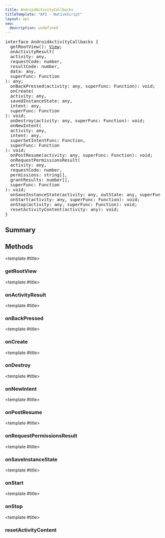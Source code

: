 ```yaml
---
title: AndroidActivityCallbacks
titleTemplate: "API - NativeScript"
layout: api
seo:
  description: undefined
---
```


<!-- This page is auto generated, do not edit manually. -->
<!-- Run "yarn generate:api-docs" to regenerate -->

<script setup lang="ts">
  import { provide } from "vue";
  import API_DATA from "./AndroidActivityCallbacks.data.json";
  
  provide('API_DATA', API_DATA);
</script>

<APIRefHierarchy v-once />

<pre class="[&_a]:text-green-400">interface AndroidActivityCallbacks {
  getRootView(): <a href="/api/class/View">View</a>;
  onActivityResult(
  activity: any,
  requestCode: number,
  resultCode: number,
  data: any,
  superFunc: Function
): any;
  onBackPressed(activity: any, superFunc: Function): void;
  onCreate(
  activity: any,
  savedInstanceState: any,
  intent: any,
  superFunc: Function
): void;
  onDestroy(activity: any, superFunc: Function): void;
  onNewIntent(
  activity: any,
  intent: any,
  superSetIntentFunc: Function,
  superFunc: Function
): void;
  onPostResume(activity: any, superFunc: Function): void;
  onRequestPermissionsResult(
  activity: any,
  requestCode: number,
  permissions: string[],
  grantResults: number[],
  superFunc: Function
): void;
  onSaveInstanceState(activity: any, outState: any, superFunc: Function): void;
  onStart(activity: any, superFunc: Function): void;
  onStop(activity: any, superFunc: Function): void;
  resetActivityContent(activity: any): void;
}</pre>

## <Heading ignore>Summary</Heading>

<APIRefSummary v-once />

## Methods

<div class="">

<APIRef for="11008" v-once>

<template #title>

### getRootView

</template>

</APIRef>

</div>

<div class="">

<APIRef for="11051" v-once>

<template #title>

### onActivityResult

</template>

</APIRef>

</div>

<div class="">

<APIRef for="11040" v-once>

<template #title>

### onBackPressed

</template>

</APIRef>

</div>

<div class="">

<APIRef for="11013" v-once>

<template #title>

### onCreate

</template>

</APIRef>

</div>

<div class="">

<APIRef for="11036" v-once>

<template #title>

### onDestroy

</template>

</APIRef>

</div>

<div class="">

<APIRef for="11058" v-once>

<template #title>

### onNewIntent

</template>

</APIRef>

</div>

<div class="">

<APIRef for="11032" v-once>

<template #title>

### onPostResume

</template>

</APIRef>

</div>

<div class="">

<APIRef for="11044" v-once>

<template #title>

### onRequestPermissionsResult

</template>

</APIRef>

</div>

<div class="">

<APIRef for="11019" v-once>

<template #title>

### onSaveInstanceState

</template>

</APIRef>

</div>

<div class="">

<APIRef for="11024" v-once>

<template #title>

### onStart

</template>

</APIRef>

</div>

<div class="">

<APIRef for="11028" v-once>

<template #title>

### onStop

</template>

</APIRef>

</div>

<div class="">

<APIRef for="11010" v-once>

<template #title>

### resetActivityContent

</template>

</APIRef>

</div>

